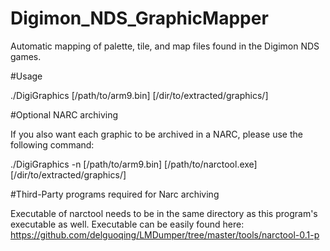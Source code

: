 # Digimon_NDS_GraphicMapper
Automatic mapping of palette, tile, and map files found in the Digimon NDS games.

#Usage

./DigiGraphics [/path/to/arm9.bin] [/dir/to/extracted/graphics/]



#Optional NARC archiving

If you also want each graphic to be archived in a NARC, please use the following command:

./DigiGraphics -n [/path/to/arm9.bin] [/path/to/narctool.exe] [/dir/to/extracted/graphics/]

#Third-Party programs required for Narc archiving

Executable of narctool needs to be in the same directory as this program's executable as well.
Executable can be easily found here:
https://github.com/delguoqing/LMDumper/tree/master/tools/narctool-0.1-p
